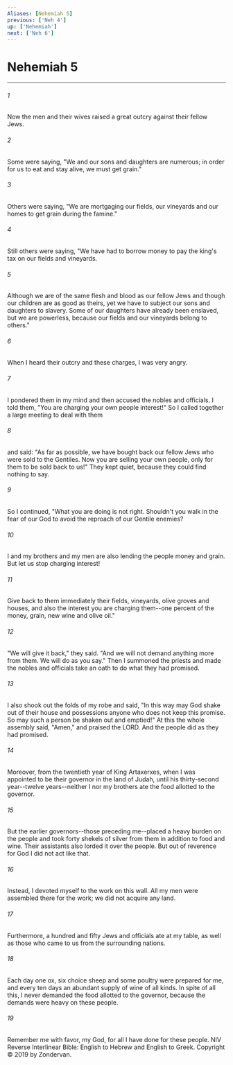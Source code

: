 ```yaml
---
Aliases: [Nehemiah 5]
previous: ['Neh 4']
up: ['Nehemiah']
next: ['Neh 6']
---
```

# Nehemiah 5

***


###### 1 
Now the men and their wives raised a great outcry against their fellow Jews. 

###### 2 
Some were saying, "We and our sons and daughters are numerous; in order for us to eat and stay alive, we must get grain." 

###### 3 
Others were saying, "We are mortgaging our fields, our vineyards and our homes to get grain during the famine." 

###### 4 
Still others were saying, "We have had to borrow money to pay the king's tax on our fields and vineyards. 

###### 5 
Although we are of the same flesh and blood as our fellow Jews and though our children are as good as theirs, yet we have to subject our sons and daughters to slavery. Some of our daughters have already been enslaved, but we are powerless, because our fields and our vineyards belong to others." 

###### 6 
When I heard their outcry and these charges, I was very angry. 

###### 7 
I pondered them in my mind and then accused the nobles and officials. I told them, "You are charging your own people interest!" So I called together a large meeting to deal with them 

###### 8 
and said: "As far as possible, we have bought back our fellow Jews who were sold to the Gentiles. Now you are selling your own people, only for them to be sold back to us!" They kept quiet, because they could find nothing to say. 

###### 9 
So I continued, "What you are doing is not right. Shouldn't you walk in the fear of our God to avoid the reproach of our Gentile enemies? 

###### 10 
I and my brothers and my men are also lending the people money and grain. But let us stop charging interest! 

###### 11 
Give back to them immediately their fields, vineyards, olive groves and houses, and also the interest you are charging them--one percent of the money, grain, new wine and olive oil." 

###### 12 
"We will give it back," they said. "And we will not demand anything more from them. We will do as you say." Then I summoned the priests and made the nobles and officials take an oath to do what they had promised. 

###### 13 
I also shook out the folds of my robe and said, "In this way may God shake out of their house and possessions anyone who does not keep this promise. So may such a person be shaken out and emptied!" At this the whole assembly said, "Amen," and praised the LORD. And the people did as they had promised. 

###### 14 
Moreover, from the twentieth year of King Artaxerxes, when I was appointed to be their governor in the land of Judah, until his thirty-second year--twelve years--neither I nor my brothers ate the food allotted to the governor. 

###### 15 
But the earlier governors--those preceding me--placed a heavy burden on the people and took forty shekels of silver from them in addition to food and wine. Their assistants also lorded it over the people. But out of reverence for God I did not act like that. 

###### 16 
Instead, I devoted myself to the work on this wall. All my men were assembled there for the work; we did not acquire any land. 

###### 17 
Furthermore, a hundred and fifty Jews and officials ate at my table, as well as those who came to us from the surrounding nations. 

###### 18 
Each day one ox, six choice sheep and some poultry were prepared for me, and every ten days an abundant supply of wine of all kinds. In spite of all this, I never demanded the food allotted to the governor, because the demands were heavy on these people. 

###### 19 
Remember me with favor, my God, for all I have done for these people. NIV Reverse Interlinear Bible: English to Hebrew and English to Greek. Copyright © 2019 by Zondervan.
